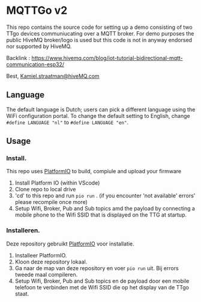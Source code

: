 # MQTTGo v2

This repo contains the source code for setting up a demo consisting of two TTgo devices communiucating over a MQTT broker. For demo purposes the public HiveMQ broker/logo is used but this code is not in anyway endorsed nor supported by HiveMQ.

Backlink : https://www.hivemq.com/blog/iot-tutorial-bidirectional-mqtt-communication-esp32/

Best, Kamiel.straatman@hiveMQ.com

## Language

The default language is Dutch; users can pick a different language using the
WiFi configuration portal. To change the default setting to English, change
`#define LANGUAGE "nl"` to `#define LANGUAGE "en"`.

## Usage

### Install.

This repo uses [PlatformIO](https://platformio.org/) to build, compiule and upload your firmware

1. Install Platform IO (within VScode)
2. Clone repo to local drive
3. 'cd' to this repo and run `pio run` . (if you encounter 'not available' errors' please recompile once more)
4. Setup Wifi, Broker, Pub and Sub topics amd the payload by connecting a mobile phone to the Wifi SSID that is displayed on the TTG at startup.

### Installeren.

Deze repository gebruikt [PlatformIO](https://platformio.org/) voor installatie.

1. Installeer PlatformIO.
2. Kloon deze repository lokaal.
3. Ga naar de map van deze repository en voer `pio run` uit. Bij errors tweede maal compileren. 
4. Setup Wifi, Broker, Pub and Sub topics en de payload door een mobile telefoon te verbinden met de Wifi SSID die op het display van de TTgo staat.


